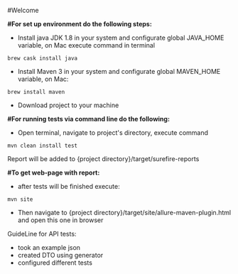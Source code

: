 
#Welcome


**#For set up environment do the following steps:**
- Install java JDK 1.8 in your system and configurate global JAVA_HOME variable, on Mac execute command in terminal
```
brew cask install java
```
- Install Maven 3 in your system and configurate global MAVEN_HOME variable, on Mac:
```
brew install maven
```
- Download project to your machine

**#For running tests via command line do the following:**
- Open terminal, navigate to project's directory, execute command 
```
mvn clean install test
```

Report will be added to {project directory}/target/surefire-reports 


**#To get web-page with report:**

- after tests will be finished execute:

```
mvn site
```

- Then navigate to {project directory}/target/site/allure-maven-plugin.html and open this one in browser



GuideLine for API tests:
- took an example json
- created DTO using generator
- configured different tests 
